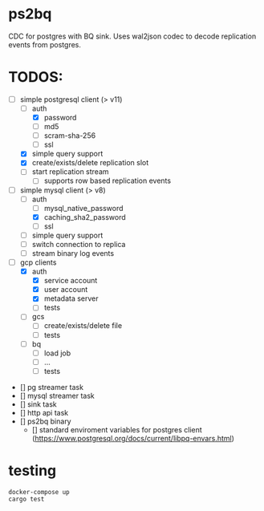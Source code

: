 # ps2bq

CDC for postgres with BQ sink. Uses wal2json codec to decode replication events from postgres.

# TODOS:

- [ ] simple postgresql client (> v11)
  - [ ] auth
    - [x] password
    - [ ] md5
    - [ ] scram-sha-256
    - [ ] ssl
  - [x] simple query support
  - [x] create/exists/delete replication slot
  - [ ] start replication stream
    - [ ] supports row based replication events
- [ ] simple mysql client (> v8)
  - [ ] auth
    - [ ] mysql_native_password
    - [x] caching_sha2_password
    - [ ] ssl
  - [ ] simple query support
  - [ ] switch connection to replica
  - [ ] stream binary log events
- [ ] gcp clients
  - [x] auth
    - [x] service account
    - [x] user account
    - [x] metadata server
    - [ ] tests
  - [ ] gcs
    - [ ] create/exists/delete file
    - [ ] tests
  - [ ] bq
    - [ ] load job
    - [ ] ...
    - [ ] tests
- [] pg streamer task
- [] mysql streamer task
- [] sink task
- [] http api task
- [] ps2bq binary
  - [] standard enviroment variables for postgres client (https://www.postgresql.org/docs/current/libpq-envars.html)

# testing

```
docker-compose up
cargo test
```
